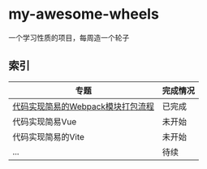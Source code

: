 # my-awesome-wheels

一个学习性质的项目，每周造一个轮子

## 索引

| 专题| 完成情况 |
| --- | --- |
| [代码实现简易的Webpack模块打包流程](./my-webpack/doc.md) | 已完成 |
| 代码实现简易Vue | 未开始 |
| 代码实现简易的Vite | 未开始 |
| ... | 待续 |
